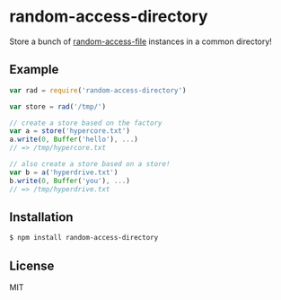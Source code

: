 # random-access-directory

Store a bunch of [random-access-file](https://npmjs.org/package/random-access-file) instances in a common directory!

## Example

```js
var rad = require('random-access-directory')

var store = rad('/tmp/')

// create a store based on the factory
var a = store('hypercore.txt')
a.write(0, Buffer('hello'), ...)
// => /tmp/hypercore.txt

// also create a store based on a store!
var b = a('hyperdrive.txt')
b.write(0, Buffer('you'), ...)
// => /tmp/hyperdrive.txt
```

## Installation

```bash
$ npm install random-access-directory
```

## License

MIT
